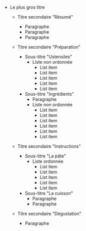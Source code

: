 - Le plus gros titre

  - Titre secondaire "Résumé"
    - Paragraphe
    - Paragraphe
    - Paragraphe
  - Titre secondaire "Préparation"

    - Sous-titre "Ustensiles"
      - Liste non ordonnée
        - List item
        - List item
        - List item
        - List item
        - List item
    - Sous-titre "Ingrédients"
      - Paragraphe
      - Liste non ordonnée
        - List item
        - List item
        - List item
        - List item
        - List item
        - List item

  - Titre secondaire "Instructions"
    - Sous-titre "La pâte"
      - Liste ordonnée
        - List item
        - List item
        - List item
        - List item
        - List item
    - Sous-titre "La cuisson"
      - Paragraphe
      - Paragraphe
  - Titre secondaire "Dégustation"
    - Paragraphe
